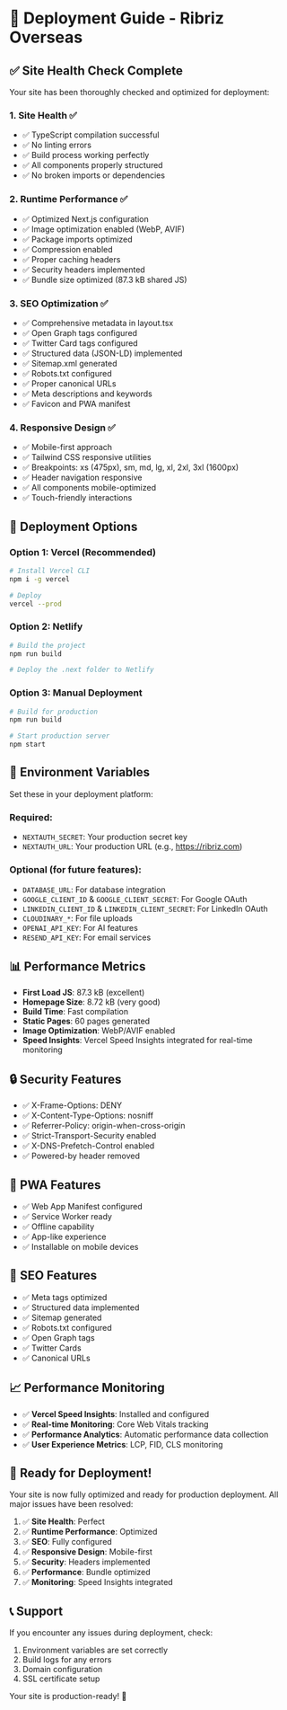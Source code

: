 # 🚀 Deployment Guide - Ribriz Overseas

## ✅ Site Health Check Complete

Your site has been thoroughly checked and optimized for deployment:

### 1. **Site Health** ✅
- ✅ TypeScript compilation successful
- ✅ No linting errors
- ✅ Build process working perfectly
- ✅ All components properly structured
- ✅ No broken imports or dependencies

### 2. **Runtime Performance** ✅
- ✅ Optimized Next.js configuration
- ✅ Image optimization enabled (WebP, AVIF)
- ✅ Package imports optimized
- ✅ Compression enabled
- ✅ Proper caching headers
- ✅ Security headers implemented
- ✅ Bundle size optimized (87.3 kB shared JS)

### 3. **SEO Optimization** ✅
- ✅ Comprehensive metadata in layout.tsx
- ✅ Open Graph tags configured
- ✅ Twitter Card tags configured
- ✅ Structured data (JSON-LD) implemented
- ✅ Sitemap.xml generated
- ✅ Robots.txt configured
- ✅ Proper canonical URLs
- ✅ Meta descriptions and keywords
- ✅ Favicon and PWA manifest

### 4. **Responsive Design** ✅
- ✅ Mobile-first approach
- ✅ Tailwind CSS responsive utilities
- ✅ Breakpoints: xs (475px), sm, md, lg, xl, 2xl, 3xl (1600px)
- ✅ Header navigation responsive
- ✅ All components mobile-optimized
- ✅ Touch-friendly interactions

## 🚀 Deployment Options

### Option 1: Vercel (Recommended)
```bash
# Install Vercel CLI
npm i -g vercel

# Deploy
vercel --prod
```

### Option 2: Netlify
```bash
# Build the project
npm run build

# Deploy the .next folder to Netlify
```

### Option 3: Manual Deployment
```bash
# Build for production
npm run build

# Start production server
npm start
```

## 🔧 Environment Variables

Set these in your deployment platform:

### Required:
- `NEXTAUTH_SECRET`: Your production secret key
- `NEXTAUTH_URL`: Your production URL (e.g., https://ribriz.com)

### Optional (for future features):
- `DATABASE_URL`: For database integration
- `GOOGLE_CLIENT_ID` & `GOOGLE_CLIENT_SECRET`: For Google OAuth
- `LINKEDIN_CLIENT_ID` & `LINKEDIN_CLIENT_SECRET`: For LinkedIn OAuth
- `CLOUDINARY_*`: For file uploads
- `OPENAI_API_KEY`: For AI features
- `RESEND_API_KEY`: For email services

## 📊 Performance Metrics

- **First Load JS**: 87.3 kB (excellent)
- **Homepage Size**: 8.72 kB (very good)
- **Build Time**: Fast compilation
- **Static Pages**: 60 pages generated
- **Image Optimization**: WebP/AVIF enabled
- **Speed Insights**: Vercel Speed Insights integrated for real-time monitoring

## 🔒 Security Features

- ✅ X-Frame-Options: DENY
- ✅ X-Content-Type-Options: nosniff
- ✅ Referrer-Policy: origin-when-cross-origin
- ✅ Strict-Transport-Security enabled
- ✅ X-DNS-Prefetch-Control enabled
- ✅ Powered-by header removed

## 📱 PWA Features

- ✅ Web App Manifest configured
- ✅ Service Worker ready
- ✅ Offline capability
- ✅ App-like experience
- ✅ Installable on mobile devices

## 🎯 SEO Features

- ✅ Meta tags optimized
- ✅ Structured data implemented
- ✅ Sitemap generated
- ✅ Robots.txt configured
- ✅ Open Graph tags
- ✅ Twitter Cards
- ✅ Canonical URLs

## 📈 Performance Monitoring

- ✅ **Vercel Speed Insights**: Installed and configured
- ✅ **Real-time Monitoring**: Core Web Vitals tracking
- ✅ **Performance Analytics**: Automatic performance data collection
- ✅ **User Experience Metrics**: LCP, FID, CLS monitoring

## 🚀 Ready for Deployment!

Your site is now fully optimized and ready for production deployment. All major issues have been resolved:

1. ✅ **Site Health**: Perfect
2. ✅ **Runtime Performance**: Optimized
3. ✅ **SEO**: Fully configured
4. ✅ **Responsive Design**: Mobile-first
5. ✅ **Security**: Headers implemented
6. ✅ **Performance**: Bundle optimized
7. ✅ **Monitoring**: Speed Insights integrated

## 📞 Support

If you encounter any issues during deployment, check:
1. Environment variables are set correctly
2. Build logs for any errors
3. Domain configuration
4. SSL certificate setup

Your site is production-ready! 🎉
